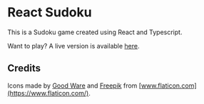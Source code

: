 # React Sudoku

This is a Sudoku game created using React and Typescript.

Want to play? A live version is available [here](https://luizpinheiro.github.io/react-sudoku/).

## Credits
Icons made by [Good Ware](https://www.flaticon.com/authors/good-ware) and [Freepik](https://www.freepik.com/) from [www.flaticon.com](https://www.flaticon.com/).
